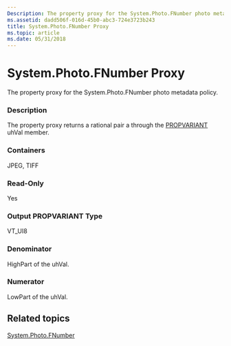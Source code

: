 ```yaml
---
Description: The property proxy for the System.Photo.FNumber photo metadata policy.
ms.assetid: dadd506f-016d-45b0-abc3-724e3723b243
title: System.Photo.FNumber Proxy
ms.topic: article
ms.date: 05/31/2018
---
```


# System.Photo.FNumber Proxy

The property proxy for the System.Photo.FNumber photo metadata policy.

### Description

The property proxy returns a rational pair a through the [PROPVARIANT](/windows/win32/api/propidlbase/ns-propidlbase-propvariant) uhVal member.

### Containers

JPEG, TIFF

### Read-Only

Yes

### Output PROPVARIANT Type

VT\_UI8

### Denominator

HighPart of the uhVal.

### Numerator

LowPart of the uhVal.

## Related topics

<dl> <dt>

[System.Photo.FNumber](../properties/props-system-photo-fnumber.md)
</dt> </dl>

 

 